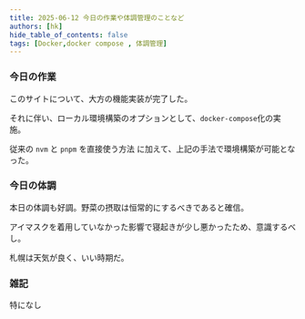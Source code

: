 ```yaml
---
title: 2025-06-12 今日の作業や体調管理のことなど
authors: [hk]
hide_table_of_contents: false
tags: [Docker,docker compose , 体調管理]
---
```


### 今日の作業

このサイトについて、大方の機能実装が完了した。

それに伴い、ローカル環境構築のオプションとして、`docker-compose`化の実施。

従来の `nvm` と `pnpm` を直接使う方法 に加えて、上記の手法で環境構築が可能となった。

<!-- truncate -->

### 今日の体調

本日の体調も好調。野菜の摂取は恒常的にするべきであると確信。

アイマスクを着用していなかった影響で寝起きが少し悪かったため、意識するべし。

札幌は天気が良く、いい時期だ。


### 雑記

特になし